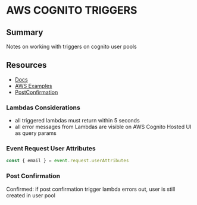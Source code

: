 # AWS COGNITO TRIGGERS

## Summary

Notes on working with triggers on cognito user pools

## Resources

- [Docs](https://docs.aws.amazon.com/cognito/latest/developerguide/user-pool-settings-triggers.html)
- [AWS Examples](https://docs.aws.amazon.com/cognito/latest/developerguide/cognito-user-identity-pools-working-with-aws-lambda-triggers.html)
- [PostConfirmation](https://docs.aws.amazon.com/cognito/latest/developerguide/user-pool-lambda-post-confirmation.html)

### Lambdas Considerations

- all triggered lambdas must return within 5 seconds
- all error messages from Lambdas are visible on AWS Cognito Hosted UI as query
  params

### Event Request User Attributes

```javascript
const { email } = event.request.userAttributes
```

### Post Confirmation

Confirmed: if post confirmation trigger lambda errors out, user is still created
in user pool
